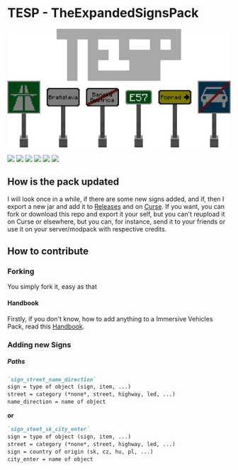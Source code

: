 # TESP - TheExpandedSignsPack
![](https://raw.githubusercontent.com/Tim3Game/The-Expanded-Signs-Pack/1.12.2_2/_git/banner.png)

![](https://img.shields.io/github/issues/Tim3Game/The-Expanded-Signs-Pack?style=flat-square) ![](https://img.shields.io/github/stars/Tim3Game/The-Expanded-Signs-Pack?style=flat-square) ![](https://img.shields.io/github/forks/Tim3Game/The-Expanded-Signs-Pack?style=flat-square ) ![](https://img.shields.io/github/release/Tim3Game/The-Expanded-Signs-Pack?style=flat-square)
![](https://cf.way2muchnoise.eu/full_333267_downloads.svg) ![](https://cf.way2muchnoise.eu/versions/333267.svg)

## How is the pack updated
I will look once in a while, if there are some new signs added, and if, then I export a new jar and add it to [Releases](https://github.com/Tim3Game/The-Expanded-Signs-Pack/releases "Releases") and on [Curse](https://www.curseforge.com/minecraft/mc-mods/the-expanded-signs-pack-iv-mts "Curse"). If you want, you can fork or download this repo and export it your self, but you can't reupload it on Curse or elsewhere, but you can, for instance, send it to your friends or use it on your server/modpack with respective credits.

## How to contribute
### Forking
You simply fork it, easy as that

#### Handbook
Firstly, if you don't know, how to add anything to a Immersive Vehicles Pack, read this [Handbook](https://github.com/DonBruce64/MinecraftTransportSimulator/blob/master/MTSPackHandbook.doc "this Handbook").
### Adding new Signs
##### Paths
```markdown
`sign_street_name_direction`
sign = type of object (sign, item, ...)
street = category (*none*, street, highway, led, ...)
name_direction = name of object
```
**or**
```markdown
`sign_steet_sk_city_enter`
sign = type of object (sign, item, ...)
street = category (*none*, street, highway, led, ...)
sign = country of origin (sk, cz, hu, pl, ...)
city_enter = name of object
```